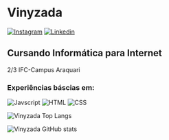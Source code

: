 # Vinyzada
[![Instagram](https://img.shields.io/badge/Instagram-E4405F?style=for-the-badge&logo=instagram&logoColor=white)](https://www.instagram.com/vinyzada_/)
[![Linkedin](    https://img.shields.io/badge/LinkedIn-0077B5?style=for-the-badge&logo=linkedin&logoColor=white)](www.linkedin.com/in/vinicius-gabryel-pereira-b3225b29a)

## Cursando Informática para Internet
2/3 IFC-Campus Araquari

### Experiências báscias em:

![Javscript](https://img.shields.io/badge/JavaScript-White?style=for-the-badge&logo=javascript&logoColor=white)
![HTML](https://img.shields.io/badge/HTML-239120?style=for-the-badge&logo=html5&logoColor=white)
![CSS](https://img.shields.io/badge/CSS-239120?&style=for-the-badge&logo=css3&logoColor=white)

![Vinyzada Top Langs](https://github-readme-stats.vercel.app/api/top-langs/?username=vinyzada&layout=compact)

![Vinyzada GitHub stats](https://github-readme-stats.vercel.app/api?username=vinyzada&show_icons=true&theme=radical)
